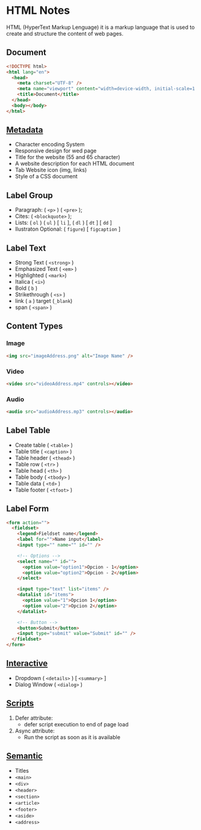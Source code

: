 # HTML Notes

HTML (HyperText Markup Lenguage) it is a markup language that is used to create and structure the content of web pages.

## Document

```html
<!DOCTYPE html>
<html lang="en">
  <head>
    <meta charset="UTF-8" />
    <meta name="viewport" content="width=device-width, initial-scale=1.0" />
    <title>Document</title>
  </head>
  <body></body>
</html>
```

## [Metadata](/HTML/metadata.html)

- Character encoding System
- Responsive design for wed page
- Title for the website (55 and 65 character)
- A website description for each HTML document
- Tab Website icon (img, links)
- Style of a CSS document

## Label Group

- Paragraph: ( `<p>` ) ( `<pre>` );
- Cites: ( `<blockquote>` );
- Lists: ( `ol` ) ( `ul` ) [ `li` ], ( `dl` ) [ `dt` ] [ `dd` ]
- Ilustraton Optional: ( `figure`) [ `figcaption` ]

## Label Text

- Strong Text ( `<strong>` )
- Emphasized Text ( `<em>` )
- Highlighted ( `<mark>`)
- Italica ( `<i>`)
- Bold ( `b` )
- Strikethrough ( `<s>` )
- link ( `a` ) target (`_blank`)
- span ( `<span>` )

## Content Types

### Image

```html
<img src="imageAddress.png" alt="Image Name" />
```

### Video

```html
<video src="videoAddress.mp4" controls></video>
```

### Audio

```html
<audio src="audioAddress.mp3" controls></audio>
```

## Label Table

- Create table ( `<table>` )
- Table title ( `<caption>` )
- Table header ( `<thead>` )
- Table row ( `<tr>` )
- Table head ( `<th>` )
- Table body ( `<tbody>` )
- Table data ( `<td>` )
- Table footer ( `<tfoot>` )

## Label Form

```html
<form action="">
  <fieldset>
    <legend>Fieldset name</legend>
    <label for="">Name input</label>
    <input type="" name="" id="" />

    <!-- Options -->
    <select name="" id="">
      <option value="option1">Opcion - 1</option>
      <option value="option2">Opcion - 2</option>
    </select>

    <input type="text" list="items" />
    <datalist id="items">
      <option value="1">Opcion 1</option>
      <option value="2">Opcion 2</option>
    </datalist>

    <!-- Button -->
    <button>Submit</button>
    <input type="submit" value="Submit" id="" />
  </fieldset>
</form>
```

## [Interactive](/HTML/interactive-tag.html)

- Dropdown ( `<details>` ) [ `<summary>` ]
- Dialog Window ( `<dialog>` )

## [Scripts](/HTML/metadata.html)

1. Defer attribute:
   - defer script execution to end of page load
2. Async attribute:
   - Run the script as soon as it is available

## [Semantic](/HTML/semaintic.html)

- Titles
- `<main>`
- `<div>`
- `<header>`
- `<section>`
- `<article>`
- `<footer>`
- `<aside>`
- `<address>`
